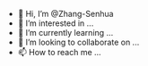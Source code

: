 - 👋 Hi, I’m @Zhang-Senhua
- 👀 I’m interested in ...
- 🌱 I’m currently learning ...
- 💞️ I’m looking to collaborate on ...
- 📫 How to reach me ...

<!---
Zhang-Senhua/Zhang-Senhua is a ✨ special ✨ repository because its `README.md` (this file) appears on your GitHub profile.
You can click the Preview link to take a look at your changes.
--->
